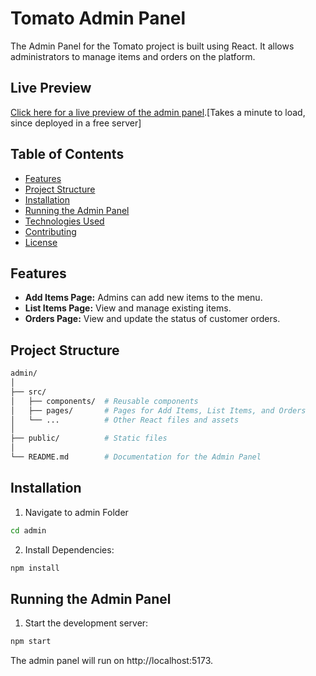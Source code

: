 # Tomato Admin Panel

The Admin Panel for the Tomato project is built using React. It allows administrators to manage items and orders on the platform.

## Live Preview

[Click here for a live preview of the admin panel](https://food-delivery-admin-fvpa.onrender.com).[Takes a minute to load, since deployed in a free server]

## Table of Contents
- [Features](#features)
- [Project Structure](#project-structure)
- [Installation](#installation)
- [Running the Admin Panel](#running-the-admin-panel)
- [Technologies Used](#technologies-used)
- [Contributing](#contributing)
- [License](#license)

## Features

- **Add Items Page:** Admins can add new items to the menu.
- **List Items Page:** View and manage existing items.
- **Orders Page:** View and update the status of customer orders.

## Project Structure

```bash
admin/
│
├── src/
│   ├── components/  # Reusable components
│   ├── pages/       # Pages for Add Items, List Items, and Orders
│   └── ...          # Other React files and assets
│
├── public/          # Static files
│
└── README.md        # Documentation for the Admin Panel
```
## Installation

1. Navigate to admin Folder
```bash 
cd admin
```
2. Install Dependencies:
```bash
npm install
```

## Running the Admin Panel
1. Start the development server:
```bash
npm start
```
The admin panel will run on http://localhost:5173.

